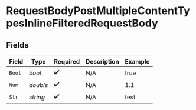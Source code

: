# RequestBodyPostMultipleContentTypesInlineFilteredRequestBody


## Fields

| Field              | Type               | Required           | Description        | Example            |
| ------------------ | ------------------ | ------------------ | ------------------ | ------------------ |
| `Bool`             | *bool*             | :heavy_check_mark: | N/A                | true               |
| `Num`              | *double*           | :heavy_check_mark: | N/A                | 1.1                |
| `Str`              | *string*           | :heavy_check_mark: | N/A                | test               |